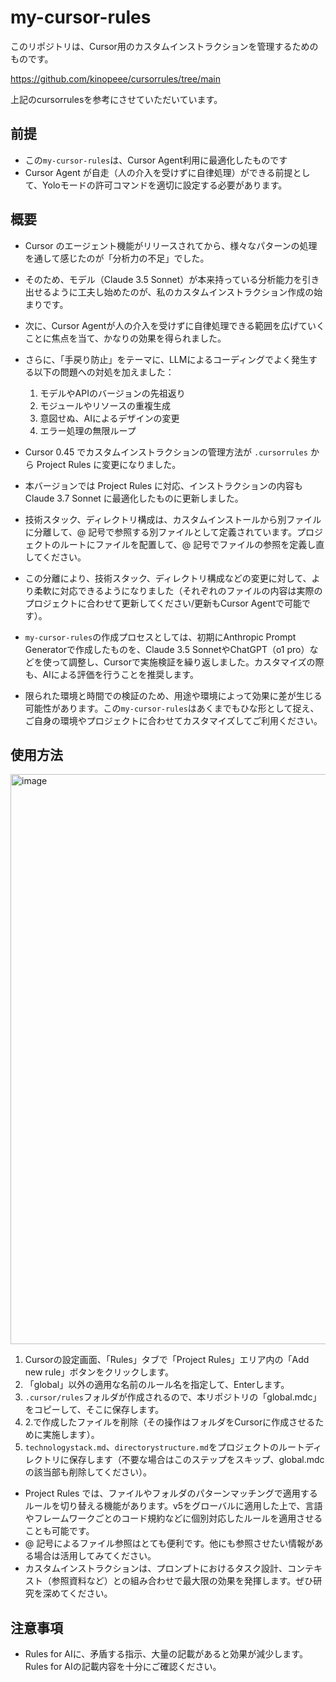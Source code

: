 # my-cursor-rules 

このリポジトリは、Cursor用のカスタムインストラクションを管理するためのものです。

https://github.com/kinopeee/cursorrules/tree/main

上記のcursorrulesを参考にさせていただいています。

## 前提

- この`my-cursor-rules`は、Cursor Agent利用に最適化したものです
- Cursor Agent が自走（人の介入を受けずに自律処理）ができる前提として、Yoloモードの許可コマンドを適切に設定する必要があります。


## 概要

- Cursor のエージェント機能がリリースされてから、様々なパターンの処理を通して感じたのが「分析力の不足」でした。
- そのため、モデル（Claude 3.5 Sonnet）が本来持っている分析能力を引き出せるように工夫し始めたのが、私のカスタムインストラクション作成の始まりです。

- 次に、Cursor Agentが人の介入を受けずに自律処理できる範囲を広げていくことに焦点を当て、かなりの効果を得られました。

- さらに、「手戻り防止」をテーマに、LLMによるコーディングでよく発生する以下の問題への対処を加えました：
  1. モデルやAPIのバージョンの先祖返り
  1. モジュールやリソースの重複生成
  1. 意図せぬ、AIによるデザインの変更
  1. エラー処理の無限ループ

- Cursor 0.45 でカスタムインストラクションの管理方法が `.cursorrules` から Project Rules に変更になりました。
- 本バージョンでは Project Rules に対応、インストラクションの内容も Claude 3.7 Sonnet に最適化したものに更新しました。

- 技術スタック、ディレクトリ構成は、カスタムインストールから別ファイルに分離して、@ 記号で参照する別ファイルとして定義されています。プロジェクトのルートにファイルを配置して、@ 記号でファイルの参照を定義し直してください。

- この分離により、技術スタック、ディレクトリ構成などの変更に対して、より柔軟に対応できるようになりました（それぞれのファイルの内容は実際のプロジェクトに合わせて更新してください/更新もCursor Agentで可能です）。

- `my-cursor-rules`の作成プロセスとしては、初期にAnthropic Prompt Generatorで作成したものを、Claude 3.5 SonnetやChatGPT（o1 pro）などを使って調整し、Cursorで実施検証を繰り返しました。カスタマイズの際も、AIによる評価を行うことを推奨します。

- 限られた環境と時間での検証のため、用途や環境によって効果に差が生じる可能性があります。この`my-cursor-rules`はあくまでもひな形として捉え、ご自身の環境やプロジェクトに合わせてカスタマイズしてご利用ください。


## 使用方法

<img width="912" alt="image" src="https://github.com/user-attachments/assets/aafeb382-0ae6-4589-a11d-f2c1dca2d02c" />

1. Cursorの設定画面、「Rules」タブで「Project Rules」エリア内の「Add new rule」ボタンをクリックします。
2. 「global」以外の適用な名前のルール名を指定して、Enterします。
3. `.cursor/rules`フォルダが作成されるので、本リポジトリの「global.mdc」をコピーして、そこに保存します。
4. 2.で作成したファイルを削除（その操作はフォルダをCursorに作成させるために実施します）。
5. `technologystack.md`、`directorystructure.md`をプロジェクトのルートディレクトリに保存します（不要な場合はこのステップをスキップ、global.mdcの該当部も削除してください）。

- Project Rules では、ファイルやフォルダのパターンマッチングで適用するルールを切り替える機能があります。v5をグローバルに適用した上で、言語やフレームワークごとのコード規約などに個別対応したルールを適用させることも可能です。
- @ 記号によるファイル参照はとても便利です。他にも参照させたい情報がある場合は活用してみてください。
- カスタムインストラクションは、プロンプトにおけるタスク設計、コンテキスト（参照資料など）との組み合わせで最大限の効果を発揮します。ぜひ研究を深めてください。

## 注意事項

- Rules for AIに、矛盾する指示、大量の記載があると効果が減少します。Rules for AIの記載内容を十分にご確認ください。


